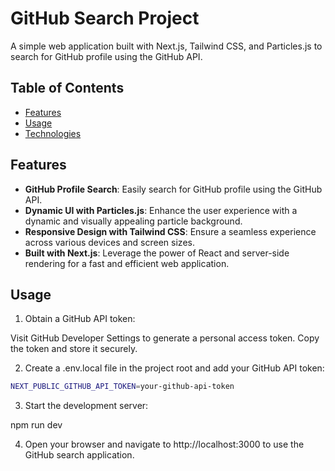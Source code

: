 # GitHub Search Project

A simple web application built with Next.js, Tailwind CSS, and Particles.js to search for GitHub profile using the GitHub API.

## Table of Contents
- [Features](#features)
- [Usage](#usage)
- [Technologies](#technologies)

## Features

- **GitHub Profile Search**: Easily search for GitHub profile using the GitHub API.
- **Dynamic UI with Particles.js**: Enhance the user experience with a dynamic and visually appealing particle background.
- **Responsive Design with Tailwind CSS**: Ensure a seamless experience across various devices and screen sizes.
- **Built with Next.js**: Leverage the power of React and server-side rendering for a fast and efficient web application.


## Usage

1. Obtain a GitHub API token:

Visit GitHub Developer Settings to generate a personal access token.
Copy the token and store it securely.

2. Create a .env.local file in the project root and add your GitHub API token:

```bash 
NEXT_PUBLIC_GITHUB_API_TOKEN=your-github-api-token
```

3. Start the development server:

npm run dev

4. Open your browser and navigate to http://localhost:3000 to use the GitHub search application.

